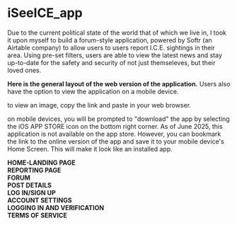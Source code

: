 # iSeeICE_app

Due to the current political state of the world that of which we live in, I took it upon myself to build a forum-style application, powered by Softr (an Airtable company) to allow users to users report I.C.E. sightings in their area. Using pre-set filters, users are able to view the latest news and stay up-to-date for the safety and security of not just themseleves, but their loved ones. 
<br/>

**Here is the general layout of the web version of the application.** Users also have the option to view the application on a mobile device.
<br/>

to view an image, copy the link and paste in your web browser.
<br/>

on mobile devices, you will be prompted to "download" the app by selecting the iOS APP STORE icon on the bottom right corner. As of June 2025, this application is not available on the app store. However, you can bookmark the link to the online version of the app and save it to your mobile device's Home Screen. This will make it look like an installed app.
<br/>

**HOME-LANDING PAGE<br/>
REPORTING PAGE<br/>
FORUM<br/>
POST DETAILS<br/>
LOG IN/SIGN UP<br/>
ACCOUNT SETTINGS<br/>
LOGGING IN AND VERIFICATION<br/>
TERMS OF SERVICE**<br/>
